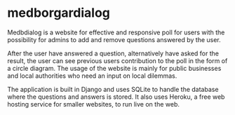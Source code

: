 # medborgardialog
Medbdialog is a website for effective and responsive poll for users with the possibility for admins to add and remove questions answered by the user. 

After the user have answered a question, alternatively have asked for the result, the user can see previous users contribution to the poll in the form of a circle diagram. The usage of the website is mainly for public businesses and local authorities who need an input on local dilemmas.

The application is built in Django and uses SQLite to handle the database where the questions and answers is stored. It also uses Heroku, a free web hosting service for smaller websites, to run live on the web.
